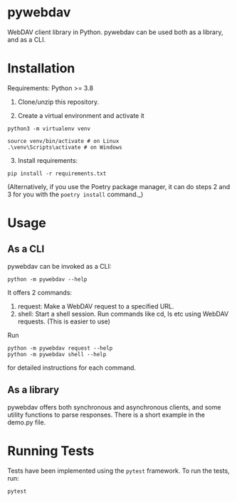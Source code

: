 # pywebdav

WebDAV client library in Python.
pywebdav can be used both as a library, and as a CLI.

# Installation
Requirements: Python >= 3.8

1) Clone/unzip this repository.

2) Create a virtual environment and activate it
```
python3 -m virtualenv venv
```
```
source venv/bin/activate # on Linux
.\venv\Scripts\activate # on Windows
```

3) Install requirements:
```
pip install -r requirements.txt
```
(Alternatively, if you use the Poetry package manager, it can do steps 2 and 3 for you with the `poetry install` command._)

# Usage
## As a CLI
pywebdav can be invoked as a CLI:
```
python -m pywebdav --help
```

It offers 2 commands:
1) request: Make a WebDAV request to a specified URL.
2) shell: Start a shell session. Run commands like cd, ls etc using WebDAV requests. (This is easier to use)

Run
```
python -m pywebdav request --help
python -m pywebdav shell --help
```
for detailed instructions for each command.

## As a library
pywebdav offers both synchronous and asynchronous clients, and some utility functions to parse responses.
There is a short example in the demo.py file.

# Running Tests
Tests have been implemented using the `pytest` framework.
To run the tests, run:
```
pytest
```
